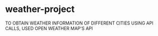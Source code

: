 # weather-project


 TO OBTAIN WEATHER INFORMATION OF DIFFERENT CITIES USING API CALLS, USED OPEN WEATHER MAP'S API 
 
